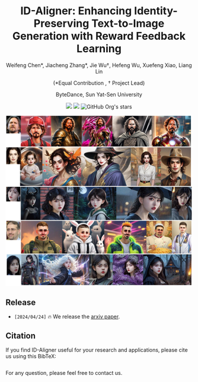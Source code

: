<div align="center">

<h1> ID-Aligner: Enhancing Identity-Preserving Text-to-Image Generation with Reward Feedback Learning  </h1>

Weifeng Chen*, Jiacheng Zhang*, Jie Wu†, Hefeng Wu, Xuefeng Xiao, Liang Lin

(*Equal Contribution , † Project Lead)

ByteDance, Sun Yat-Sen University


<a href='https://idaligner.github.io/'><img src='https://img.shields.io/badge/Project-Page-blue'></a> 
<a href='https://arxiv.org/abs/2403.02084'><img src='https://img.shields.io/badge/ Paper-Arxiv-red'></a> 
![GitHub Org's stars](https://img.shields.io/github/stars/Weifeng-Chen/ID-Aligner)
<!-- [![Hugging Face](https://img.shields.io/badge/%F0%9F%A4%97%20Hugging%20Face-Space-green)](https://huggingface.co/spaces/jiaxiangc/res-adapter) -->
<!-- [![ComfyUI](https://img.shields.io/badge/ComfyUI-ResAdapter-blue)](https://github.com/jiaxiangc/ComfyUI-ResAdapter) -->
<!-- ![visitors](https://visitor-badge.laobi.icu/badge?page_id=bytedance.res-adapter)  -->

<!-- 
<img src="assets/misc/dreamlike1.png" width="49.9%"><img src="assets/misc/dreamlike2.png" width="50%">
Comparison examples between resadapter and [dreamlike-diffusion-1.0](https://civitai.com/models/1274/dreamlike-diffusion-10). -->

</div>

<img src="assets/vis_sdxl.jpg" />

<!-- <img src="assets/mm2024_id_aligner_pipeline_00-1.png" /> -->

## Release

- `[2024/04/24]` 🔥 We release the [arxiv paper](https://arxiv.org/abs/2403.02084).


<!-- ## Quicktour

We provide a standalone [example code](quicktour.py) to help you quickly use resadapter with diffusion models.

<div align=center> -->

<!-- </div> -->




<!-- ## Star History
[![Star History Chart](https://api.star-history.com/svg?repos=Weifeng-Chen/ID-Aligner&type=Date)](https://star-history.com/#Weifeng-Chen/ID-Aligner&Date) -->

## Citation
If you find ID-Aligner useful for your research and applications, please cite us using this BibTeX:
```

```
For any question, please feel free to contact us.